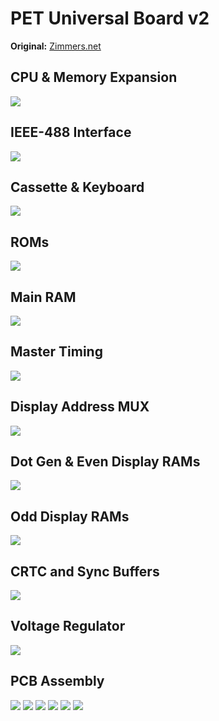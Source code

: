 # PET Universal Board v2
**Original:** [Zimmers.net](http://www.zimmers.net/anonftp/pub/cbm/schematics/computers/pet/univ2/index.html)

## CPU & Memory Expansion
[![](img/8032087-01.png)](img/8032087-01.png)

## IEEE-488 Interface
[![](img/8032087-02.png)](img/8032087-02.png)

## Cassette & Keyboard
[![](img/8032087-03.png)](img/8032087-03.png)

## ROMs
[![](img/8032087-04.png)](img/8032087-04.png)

## Main RAM
[![](img/8032087-05.png)](img/8032087-05.png)

## Master Timing
[![](img/8032087-06.png)](img/8032087-06.png)

## Display Address MUX
[![](img/8032087-07.png)](img/8032087-07.png)

## Dot Gen & Even Display RAMs
[![](img/8032087-08.png)](img/8032087-08.png)

## Odd Display RAMs
[![](img/8032087-09.png)](img/8032087-09.png)

## CRTC and Sync Buffers
[![](img/8032087-10.png)](img/8032087-10.png)

## Voltage Regulator
[![](img/8032087-11.png)](img/8032087-11.png)

## PCB Assembly
[![](img/8032090-1.png)](img/8032090-1.png)
[![](img/8032090-2.png)](img/8032090-2.png)
[![](img/8032090-3.png)](img/8032090-3.png)
[![](img/8032090-4.png)](img/8032090-4.png)
[![](img/8032090-5.png)](img/8032090-5.png)
[![](img/8032090-7.png)](img/8032090-7.png)
